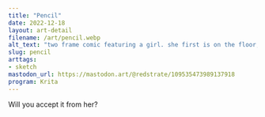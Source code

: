 ```yaml
---
title: "Pencil"
date: 2022-12-18
layout: art-detail
filename: /art/pencil.webp
alt_text: "two frame comic featuring a girl. she first is on the floor, drawing something on paper. then she notices you dropping your pencil, and quickly says \"pencil! I - uh, mean I found your pencil!\" while looking at you."
slug: pencil
arttags:
- sketch
mastodon_url: https://mastodon.art/@redstrate/109535473989137918
program: Krita
---
```

Will you accept it from her?

